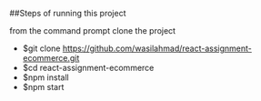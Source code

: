 ##Steps of running this project

from the command prompt clone the project

* $git clone https://github.com/wasilahmad/react-assignment-ecommerce.git
* $cd react-assignment-ecommerce
* $npm install
* $npm start
